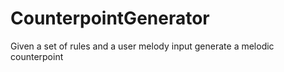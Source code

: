 # CounterpointGenerator
Given a set of rules and a user melody input generate a melodic counterpoint
